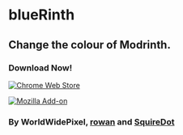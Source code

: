 # blueRinth

## Change the colour of Modrinth.

### Download Now!

[![Chrome Web Store](https://img.shields.io/chrome-web-store/v/pfmfgcpffkhjigcklilchkoecmefkela?label=Chrome%20Web%20Store&logo=google-chrome&logoColor=white)](https://chrome.google.com/webstore/detail/pfmfgcpffkhjigcklilchkoecmefkela)

[![Mozilla Add-on](https://img.shields.io/amo/v/bluerinth?label=Firefox%20Add-ons&logo=firefoxbrowser&logoColor=white)](https://addons.mozilla.org/firefox/addon/bluerinth/)

### By WorldWidePixel, [rowan](https://github.com/rowandevving) and [SquireDot](https://github.com/UltimatePlayer97)
